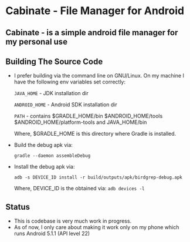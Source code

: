 Cabinate - File Manager for Android
===================================

<h2>Cabinate - is a simple android file manager for my personal use</h2>

<h2>Building The Source Code</h2>

- I prefer building via the command line on GNU/Linux. On my machine I have the following env variables set correctly:

  `JAVA_HOME`    - JDK installation dir

  `ANDROID_HOME` - Android SDK installation dir

  `PATH`         - contains $GRADLE_HOME/bin $ANDROID_HOME/tools $ANDROID_HOME/platform-tools and JAVA_HOME/bin

  Where, $GRADLE_HOME is this directory where Gradle is installed.

- Build the debug apk via:

  `gradle --daemon assembleDebug`

- Install the debug apk via:

  `adb -s DEVICE_ID install -r build/outputs/apk/birdgrep-debug.apk `

  Where, DEVICE_ID is the obtained via: `adb devices -l`

<h2>Status</h2>

- This is codebase is very much work in progress.
- As of now, I only care about making it work only on my phone which runs Android 5.1.1 (API level 22)

